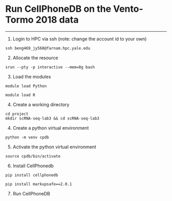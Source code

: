 # Run CellPhoneDB on the Vento-Tormo 2018 data

***

1. Login to HPC via ssh (note: change the account id to your own)

```
ssh beng469_jy568@farnam.hpc.yale.edu
```

2. Allocate the resource

```
srun --pty -p interactive --mem=8g bash
```

3. Load the modules

```
module load Python
```

```
module load R
```
4. Create a working directory

```
cd project
mkdir scRNA-seq-lab3 && cd scRNA-seq-lab3
```

4. Create a python virtual environment 

```
python -m venv cpdb
```

5. Activate the python virtual environment

```
source cpdb/bin/activate
```

6. Install CellPhonedb

```
pip install cellphonedb
```

```
pip install markupsafe==2.0.1
```

7. Run CellPhoneDB
